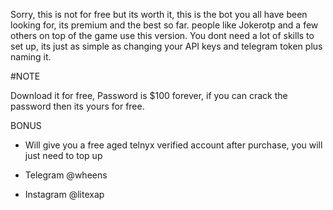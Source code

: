 Sorry, this is not for free but its worth it, this is the bot you all have been looking for, its premium
and the best so far. people like Jokerotp and a few others on top of the game use this version. You dont need
a lot of skills to set up, its just as simple as changing your API keys and telegram token plus naming it.

#NOTE

Download it for free, Password is $100 forever, if you can crack the password then its yours for free.

BONUS
- Will give you a free aged telnyx verified account after purchase, you will just need to top up

- Telegram  @wheens
- Instagram @litexap
